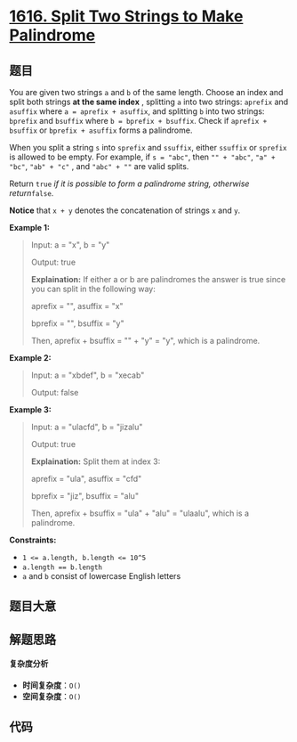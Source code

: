 # [1616. Split Two Strings to Make Palindrome](https://leetcode.com/problems/split-two-strings-to-make-palindrome/)

## 题目

You are given two strings `a` and `b` of the same length. Choose an index and
split both strings **at the same index** , splitting `a` into two strings:
`aprefix` and `asuffix` where `a = aprefix + asuffix`, and splitting `b` into
two strings: `bprefix` and `bsuffix` where `b = bprefix + bsuffix`. Check if
`aprefix + bsuffix` or `bprefix + asuffix` forms a palindrome.

When you split a string `s` into `sprefix` and `ssuffix`, either `ssuffix` or
`sprefix` is allowed to be empty. For example, if `s = "abc"`, then `"" +
"abc"`, `"a" + "bc"`, `"ab" + "c"` , and `"abc" + ""` are valid splits.

Return `true` _if it is possible to form_ _a palindrome string, otherwise
return_`false`.

**Notice** that `x + y` denotes the concatenation of strings `x` and `y`.

**Example 1:**

> Input: a = "x", b = "y"
>
> Output: true
>
> **Explaination:** If either a or b are palindromes the answer is true since you can split in the following way:
>
> aprefix = "", asuffix = "x"
>
> bprefix = "", bsuffix = "y"
>
> Then, aprefix + bsuffix = "" + "y" = "y", which is a palindrome.

**Example 2:**

> Input: a = "xbdef", b = "xecab"
>
> Output: false

**Example 3:**

> Input: a = "ulacfd", b = "jizalu"
>
> Output: true
>
> **Explaination:** Split them at index 3:
>
> aprefix = "ula", asuffix = "cfd"
>
> bprefix = "jiz", bsuffix = "alu"
>
> Then, aprefix + bsuffix = "ula" + "alu" = "ulaalu", which is a palindrome.

**Constraints:**

- `1 <= a.length, b.length <= 10^5`
- `a.length == b.length`
- `a` and `b` consist of lowercase English letters

## 题目大意

## 解题思路

#### 复杂度分析

- **时间复杂度**：`O()`
- **空间复杂度**：`O()`

## 代码

```javascript

```
